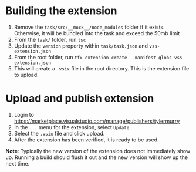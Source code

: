 # Building the extension
1. Remove the `task/src/__mock__/node_modules` folder if it exists. Otherwise, it will be bundled into the task and exceed the 50mb limit
2. From the `task/` folder, run `tsc`
3. Update the `version` property within `task/task.json` and `vss-extension.json`
4. From the root folder, run `tfx extension create --manifest-globs vss-extension.json` 
5. This will create a `.vsix` file in the root directory. This is the extension file to upload.

# Upload and publish extension
1. Login to https://marketplace.visualstudio.com/manage/publishers/tylermurry
2. In the `...` menu for the extension, select `Update`
3. Select the `.vsix` file and click upload.
4. After the extension has been verified, it is ready to be used.

**Note**:  Typically the new version of the extension does not immediately show up.
Running a build should flush it out and the new version will show up the next time. 
